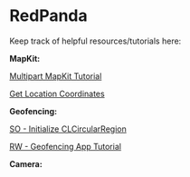 # RedPanda

Keep track of helpful resources/tutorials here:

<b>MapKit:</b>

<a href= "http://sweettutos.com/2015/04/24/swift-mapkit-tutorial-series-how-to-search-a-place-address-or-poi-in-the-map/">Multipart MapKit Tutorial</a>

<a href= "http://mynasadata.larc.nasa.gov/latitudelongitude-finder/">Get Location Coordinates </a>

<b>Geofencing:</b>

<a href= "http://stackoverflow.com/questions/27002071/initialize-clcircularregion-in-swift">SO - Initialize CLCircularRegion</a>

<a href= "https://www.raywenderlich.com/95014/geofencing-ios-swift">RW - Geofencing App Tutorial</a>



<b>Camera:</b>


